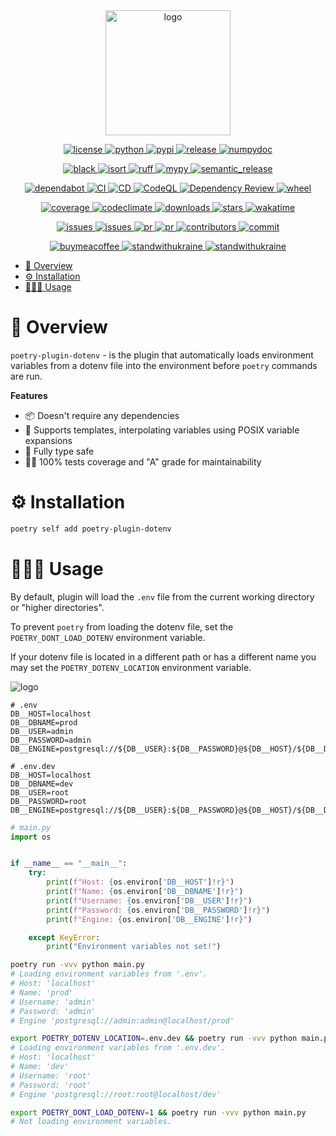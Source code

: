 <div align="center">
    <a href="https://pypi.org/project/poetry-plugin-dotenv">
        <img alt="logo" src="https://github.com/volopivoshenko/poetry-plugin-dotenv/blob/main/docs/static/assets/logo.svg?raw=True" height=200>
    </a>
</div>

<p align="center">
    <a href="https://opensource.org/licenses/MIT">
        <img alt="license" src="https://img.shields.io/pypi/l/poetry-plugin-dotenv?logo=opensourceinitiative">
    </a>
    <a href="https://pypi.org/project/poetry-plugin-dotenv">
        <img alt="python" src="https://img.shields.io/pypi/pyversions/poetry-plugin-dotenv?logo=python">
    </a>
    <a href="https://pypi.org/project/poetry-plugin-dotenv">
        <img alt="pypi" src="https://img.shields.io/pypi/v/poetry-plugin-dotenv?logo=pypi">
    </a>
    <a href="https://github.com/volopivoshenko/poetry-plugin-dotenv/releases">
        <img alt="release" src="https://img.shields.io/github/v/release/volopivoshenko/poetry-plugin-dotenv?logo=github">
    </a>
    <a href="https://numpydoc.readthedocs.io/en/latest/format.html">
        <img alt="numpydoc" src="https://img.shields.io/badge/docstrings-numpy-1f425f.svg?logo=numpy">
    </a>
</p>

<p align="center">
    <a href="https://github.com/psf/black">
        <img alt="black" src="https://img.shields.io/badge/code_style-black-black.svg?logo=windowsterminal">
    </a>
    <a href="https://pycqa.github.io/isort/index.html">
        <img alt="isort" src="https://img.shields.io/badge/imports-isort-black.svg?logo=windowsterminal">
    </a>
    <a href="https://beta.ruff.rs/docs/">
        <img alt="ruff" src="https://img.shields.io/endpoint?url=https://raw.githubusercontent.com/charliermarsh/ruff/main/assets/badge/v2.json">
    </a>
    <a href="https://mypy.readthedocs.io/en/stable/index.html">
        <img alt="mypy" src="https://img.shields.io/badge/mypy-checked-success.svg?logo=python">
    </a>
    <a href="https://github.com/semantic-release/semantic-release">
        <img alt="semantic_release" src="https://img.shields.io/badge/semantic_release-angular-e10079?logo=semantic-release">
    </a>
</p>

<p align="center">
    <a href="https://github.com/dependabot">
        <img alt="dependabot" src="https://img.shields.io/badge/dependabot-enable-success?logo=Dependabot">
    </a>
    <a href="https://github.com/volopivoshenko/poetry-plugin-dotenv/actions/workflows/ci.yaml">
        <img alt="CI" src="https://img.shields.io/github/actions/workflow/status/volopivoshenko/poetry-plugin-dotenv/ci.yaml?label=CI&logo=github">
    </a>
    <a href="https://github.com/volopivoshenko/poetry-plugin-dotenv/actions/workflows/cd.yaml">
        <img alt="CD" src="https://img.shields.io/github/actions/workflow/status/volopivoshenko/poetry-plugin-dotenv/cd.yaml?label=CD&logo=github">
    </a>
    <a href="https://github.com/volopivoshenko/poetry-plugin-dotenv/actions/workflows/codeql.yaml">
        <img alt="CodeQL" src="https://img.shields.io/github/actions/workflow/status/volopivoshenko/poetry-plugin-dotenv/codeql.yaml?label=CodeQL&logo=github">
    </a>
    <a href="https://github.com/volopivoshenko/poetry-plugin-dotenv/actions/workflows/dependency-review.yaml">
        <img alt="Dependency Review" src="https://img.shields.io/github/actions/workflow/status/volopivoshenko/poetry-plugin-dotenv/dependency-review.yaml?label=Dependency%20Review&logo=github">
    </a>
    <a href="https://pypi.org/project/poetry-plugin-dotenv">
        <img alt="wheel" src="https://img.shields.io/pypi/wheel/poetry-plugin-dotenv?logo=pypi">
    </a>
</p>

<p align="center">
    <a href="https://codecov.io/gh/volopivoshenko/poetry-plugin-dotenv">
        <img alt="coverage" src="https://img.shields.io/codecov/c/gh/volopivoshenko/poetry-plugin-dotenv?logo=codecov&token=yyck08xfTN"/>
    </a>
    <a href="https://codeclimate.com/github/volopivoshenko/poetry-plugin-dotenv/maintainability">
        <img alt="codeclimate" src="https://img.shields.io/codeclimate/maintainability/volopivoshenko/poetry-plugin-dotenv?logo=codeclimate">
    </a>
    <a href="https://pypi.org/project/poetry-plugin-dotenv">
        <img alt="downloads" src="https://img.shields.io/pypi/dm/poetry-plugin-dotenv?logo=pypi">
    </a>
    <a href="https://github.com/volopivoshenko/poetry-plugin-dotenv/">
        <img alt="stars" src="https://img.shields.io/github/stars/volopivoshenko/poetry-plugin-dotenv?logo=github">
    </a>
    <a href="https://wakatime.com/badge/user/9862508c-0a86-427a-929c-46186f2d191a/project/36344bbb-7f11-4dcd-a36d-e54c81551119">
        <img alt="wakatime" src="https://wakatime.com/badge/user/9862508c-0a86-427a-929c-46186f2d191a/project/36344bbb-7f11-4dcd-a36d-e54c81551119.svg">
    </a>
</p>

<p align="center">
    <a href="https://github.com/volopivoshenko/poetry-plugin-dotenv/issues">
        <img alt="issues" src="https://img.shields.io/github/issues/volopivoshenko/poetry-plugin-dotenv?logo=github">
    </a>
    <a href="https://github.com/volopivoshenko/poetry-plugin-dotenv/issues">
        <img alt="issues" src="https://img.shields.io/github/issues-closed/volopivoshenko/poetry-plugin-dotenv?logo=github">
    </a>
    <a href="https://github.com/volopivoshenko/poetry-plugin-dotenv/pulls">
        <img alt="pr" src="https://img.shields.io/github/issues-pr/volopivoshenko/poetry-plugin-dotenv?logo=github">
    </a>
    <a href="https://github.com/volopivoshenko/poetry-plugin-dotenv/pulls">
        <img alt="pr" src="https://img.shields.io/github/issues-pr-closed/volopivoshenko/poetry-plugin-dotenv?logo=github">
    </a>
    <a href="https://github.com/volopivoshenko/poetry-plugin-dotenv/graphs/contributors">
        <img alt="contributors" src="https://img.shields.io/github/contributors/volopivoshenko/poetry-plugin-dotenv?logo=github">
    </a>
    <a href="https://github.com/volopivoshenko/poetry-plugin-dotenv/commits/main">
        <img alt="commit" src="https://img.shields.io/github/last-commit/volopivoshenko/poetry-plugin-dotenv?logo=github">
    </a>
</p>

<p align="center">
    <a href="https://www.buymeacoffee.com/volopivoshenko" target="_blank">
        <img alt="buymeacoffee" src="https://img.shields.io/badge/buy_me_-a_coffee-ff6964?logo=buymeacoffee">
    </a>
    <a href="https://stand-with-ukraine.pp.ua/">
        <img alt="standwithukraine" src="https://img.shields.io/badge/Support-Ukraine-FFD500?style=flat&labelColor=005BBB">
    </a>
    <a href="https://stand-with-ukraine.pp.ua">
        <img alt="standwithukraine" src="https://img.shields.io/badge/made_in-Ukraine-ffd700.svg?labelColor=0057b7">
    </a>
</p>

- [🔮 Overview](#-overview)
- [⚙️ Installation](#️-installation)
- [👩🏻‍💻 Usage](#-usage)

# 🔮 Overview

`poetry-plugin-dotenv` - is the plugin that automatically loads environment variables from a dotenv file into the environment before `poetry` commands are run.

**Features**

- 📦 Doesn't require any dependencies
- 📝 Supports templates, interpolating variables using POSIX variable expansions
- 🔮 Fully type safe
- 🥷🏻 100% tests coverage and "A" grade for maintainability

# ⚙️ Installation

```bash
poetry self add poetry-plugin-dotenv
```

# 👩🏻‍💻 Usage

By default, plugin will load the `.env` file from the current working directory or "higher directories".

To prevent ``poetry`` from loading the dotenv file, set the ``POETRY_DONT_LOAD_DOTENV`` environment variable.

If your dotenv file is located in a different path or has a different name you may set the ``POETRY_DOTENV_LOCATION`` environment variable.

<img alt="logo" src="https://github.com/volopivoshenko/poetry-plugin-dotenv/blob/main/docs/static/assets/demo.gif?raw=True">

```dotenv
# .env
DB__HOST=localhost
DB__DBNAME=prod
DB__USER=admin
DB__PASSWORD=admin
DB__ENGINE=postgresql://${DB__USER}:${DB__PASSWORD}@${DB__HOST}/${DB__DBNAME}
```

```dotenv
# .env.dev
DB__HOST=localhost
DB__DBNAME=dev
DB__USER=root
DB__PASSWORD=root
DB__ENGINE=postgresql://${DB__USER}:${DB__PASSWORD}@${DB__HOST}/${DB__DBNAME}
```

```python
# main.py
import os


if __name__ == "__main__":
    try:
        print(f"Host: {os.environ['DB__HOST']!r}")
        print(f"Name: {os.environ['DB__DBNAME']!r}")
        print(f"Username: {os.environ['DB__USER']!r}")
        print(f"Password: {os.environ['DB__PASSWORD']!r}")
        print(f"Engine: {os.environ['DB__ENGINE']!r}")

    except KeyError:
        print("Environment variables not set!")
```

```bash
poetry run -vvv python main.py
# Loading environment variables from '.env'.
# Host: 'localhost'
# Name: 'prod'
# Username: 'admin'
# Password: 'admin'
# Engine 'postgresql://admin:admin@localhost/prod'

export POETRY_DOTENV_LOCATION=.env.dev && poetry run -vvv python main.py
# Loading environment variables from '.env.dev'.
# Host: 'localhost'
# Name: 'dev'
# Username: 'root'
# Password: 'root'
# Engine 'postgresql://root:root@localhost/dev'

export POETRY_DONT_LOAD_DOTENV=1 && poetry run -vvv python main.py
# Not loading environment variables.
```
